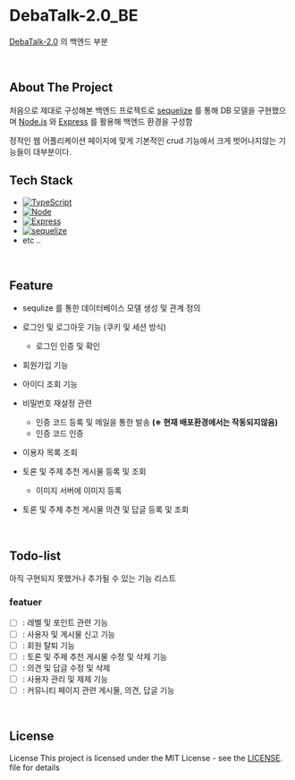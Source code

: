# DebaTalk-2.0_BE

[DebaTalk-2.0](https://github.com/spare8433/DebaTalk-2.0_FE) 의 백엔드 부분

<br>

## About The Project

처음으로 제대로 구성해본 백엔드 프로젝트로 [sequelize][sequelize-url] 를 통해 DB 모델을 구현했으며 [Node.js][Node-url] 와 [Express][Express-url] 를 활용해 백엔드 환경을 구성함

정적인 웹 어플리케이션 페이지에 맞게 기본적인 crud 기능에서 크게 벗어나지않는 기능들이 대부분이다.

## Tech Stack

- [![TypeScript][TypeScript]][TypeScript-url]
- [![Node][Node.js]][Node-url]
- [![Express][Express]][Express-url]
- [![sequelize][sequelize]][sequelize-url]
- etc ..

[Express]: https://img.shields.io/badge/Express-000000?style=for-the-badge&logo=Express&logoColor=white
[Express-url]: https://Express.com/
[TypeScript]: https://img.shields.io/badge/TypeScript-3178C6?style=for-the-badge&logo=TypeScript&logoColor=white
[TypeScript-url]: https://styled-components.com/
[Node.js]: https://img.shields.io/badge/Node.js-339933?style=for-the-badge&logo=Nodedotjs&logoColor=white
[Node-url]: https://Nodejs.org/
[sequelize]: https://img.shields.io/badge/sequelize-52B0E7?style=for-the-badge&logo=nextdotjs&logoColor=white
[sequelize-url]: https://sequelize.js.org/

<br>

## Feature

- sequlize 를 통한 데이터베이스 모델 생성 및 관계 정의

- 로그인 및 로그아웃 기능 (쿠키 및 세션 방식)
  - 로그인 인증 및 확인
- 회원가입 기능
- 아이디 조회 기능
- 비밀번호 재설정 관련
  - 인증 코드 등록 및 메일을 통한 발송 **(※ 현재 배포환경에서는 작동되지않음)**
  - 인증 코드 인증
- 이용자 목록 조회

- 토론 및 주제 추천 게시물 등록 및 조회
  - 이미지 서버에 이미지 등록
- 토론 및 주제 추천 게시물 의견 및 답글 등록 및 조회

<br>

## Todo-list

아직 구현되지 못했거나 추가될 수 있는 기능 리스트

### featuer

- [ ] : 레벨 및 포인트 관련 기능
- [ ] : 사용자 및 게시물 신고 기능
- [ ] : 회원 탈퇴 기능
- [ ] : 토론 및 주제 추천 게시물 수정 및 삭제 기능
- [ ] : 의견 및 답글 수정 및 삭제
- [ ] : 사용자 관리 및 제제 기능
- [ ] : 커뮤니티 페이지 관련 게시물, 의견, 답글 기능

<br>

## License

License This project is licensed under the MIT License - see the [LICENSE](https://github.com/spare8433/DebaTalk-2.0_BE/blob/main/LICENSE). file for details
